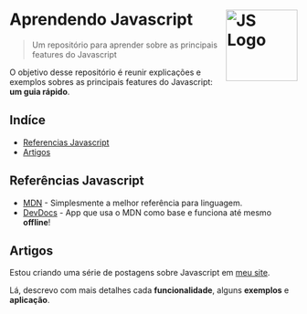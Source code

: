 # Aprendendo Javascript <img src="https://cdn.rawgit.com/voodootikigod/logo.js/master/js.svg" width="125" align="right" alt="JS Logo">

> Um repositório para aprender sobre as principais features do Javascript

O objetivo desse repositório é reunir explicações e exemplos sobres as principais features do Javascript: **um guia rápido**.

## Indíce

- [Referencias Javascript](#referencias-javascript)
- [Artigos](#artigos)

## Referências Javascript

- [MDN](https://developer.mozilla.org/docs/Web/JavaScript/Reference) - Simplesmente a melhor referência para linguagem.
- [DevDocs](http://devdocs.io/javascript) - App que usa o MDN como base e funciona até mesmo **offline**!

## Artigos

Estou criando uma série de postagens sobre Javascript em [meu site](https://alvesjunior.netlify.app/).

Lá, descrevo com mais detalhes cada **funcionalidade**, alguns **exemplos** e **aplicação**.
